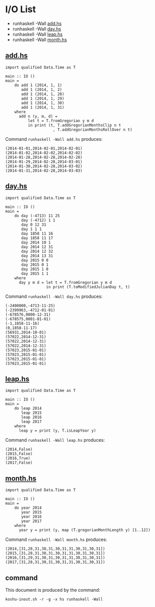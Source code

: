 # I/O List

- runhaskell -Wall [add.hs](#addhs)
- runhaskell -Wall [day.hs](#dayhs)
- runhaskell -Wall [leap.hs](#leaphs)
- runhaskell -Wall [month.hs](#monthhs)



## [add.hs](add.hs)

```
import qualified Data.Time as T

main :: IO ()
main =
    do add 1 (2014, 1, 1)
       add 1 (2014, 1, 2)
       add 1 (2014, 1, 28)
       add 1 (2014, 1, 29)
       add 1 (2014, 1, 30)
       add 1 (2014, 1, 31)
    where
      add n (y, m, d) =
          let t = T.fromGregorian y m d
          in print (t, T.addGregorianMonthsClip n t
                     , T.addGregorianMonthsRollOver n t)
```

Command `runhaskell -Wall add.hs` produces:

```
(2014-01-01,2014-02-01,2014-02-01)
(2014-01-02,2014-02-02,2014-02-02)
(2014-01-28,2014-02-28,2014-02-28)
(2014-01-29,2014-02-28,2014-03-01)
(2014-01-30,2014-02-28,2014-03-02)
(2014-01-31,2014-02-28,2014-03-03)
```



## [day.hs](day.hs)

```
import qualified Data.Time as T

main :: IO ()
main =
    do day (-4713) 11 25
       day (-4712) 1 1
       day 0 12 31
       day 1 1 1
       day 1858 11 16
       day 1858 11 17
       day 2014 10 1
       day 2014 12 31
       day 2014 12 32
       day 2014 13 31
       day 2015 0 0
       day 2015 0 1
       day 2015 1 0
       day 2015 1 1
    where
      day y m d = let t = T.fromGregorian y m d
                  in print (T.toModifiedJulianDay t, t)

```

Command `runhaskell -Wall day.hs` produces:

```
(-2400000,-4713-11-25)
(-2399963,-4712-01-01)
(-678576,0000-12-31)
(-678575,0001-01-01)
(-1,1858-11-16)
(0,1858-11-17)
(56931,2014-10-01)
(57022,2014-12-31)
(57022,2014-12-31)
(57022,2014-12-31)
(57023,2015-01-01)
(57023,2015-01-01)
(57023,2015-01-01)
(57023,2015-01-01)
```



## [leap.hs](leap.hs)

```
import qualified Data.Time as T

main :: IO ()
main =
    do leap 2014
       leap 2015
       leap 2016
       leap 2017
    where
      leap y = print (y, T.isLeapYear y)
```

Command `runhaskell -Wall leap.hs` produces:

```
(2014,False)
(2015,False)
(2016,True)
(2017,False)
```



## [month.hs](month.hs)

```
import qualified Data.Time as T

main :: IO ()
main =
    do year 2014
       year 2015
       year 2016
       year 2017
    where
      year y = print (y, map (T.gregorianMonthLength y) [1..12])
```

Command `runhaskell -Wall month.hs` produces:

```
(2014,[31,28,31,30,31,30,31,31,30,31,30,31])
(2015,[31,28,31,30,31,30,31,31,30,31,30,31])
(2016,[31,29,31,30,31,30,31,31,30,31,30,31])
(2017,[31,28,31,30,31,30,31,31,30,31,30,31])
```



## command

This document is produced by the command:

```
koshu-inout.sh -r -g -x hs runhaskell -Wall
```
